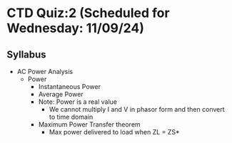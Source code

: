 # CTD Quiz:2 (Scheduled for Wednesday: 11/09/24)
## Syllabus
- AC Power Analysis
    - Power
        - Instantaneous Power
        - Average Power
        - Note: Power is a real value
            - We cannot multiply I and V in phasor form and then convert to time domain
        - Maximum Power Transfer theorem
            - Max power delivered to load when ZL = ZS*
